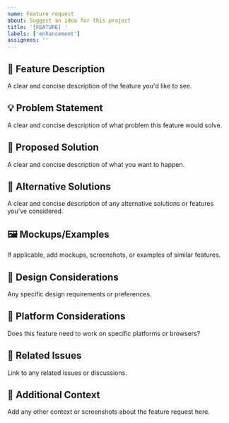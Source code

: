 ```yaml
---
name: Feature request
about: Suggest an idea for this project
title: '[FEATURE] '
labels: ['enhancement']
assignees: ''
---
```


## 🚀 **Feature Description**
A clear and concise description of the feature you'd like to see.

## 💡 **Problem Statement**
A clear and concise description of what problem this feature would solve.

## 🎯 **Proposed Solution**
A clear and concise description of what you want to happen.

## 🔄 **Alternative Solutions**
A clear and concise description of any alternative solutions or features you've considered.

## 🖼️ **Mockups/Examples**
If applicable, add mockups, screenshots, or examples of similar features.

## 🎨 **Design Considerations**
Any specific design requirements or preferences.

## 📱 **Platform Considerations**
Does this feature need to work on specific platforms or browsers?

## 🔗 **Related Issues**
Link to any related issues or discussions.

## 📝 **Additional Context**
Add any other context or screenshots about the feature request here.